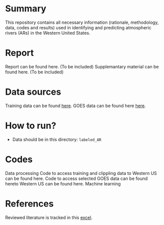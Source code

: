 # Summary
This repository contains all necessary information (rationale, methodology, data, codes and results) used in identifying and predicting atmospheric rivers (ARs) in the Western United States.

# Report
Report can be found here. (To be included)
Supplemantary material can be found here. (To be included)

# Data sources
Training data can be found [here](https://portal.nersc.gov/project/ClimateNet/climatenet_new/).
GOES data can be found here [here](https://www.ncdc.noaa.gov/gridsat/).

# How to run?
- Data should be in this directory: `labeled_AR`

# Codes
Data processing
Code to access training and clippling data to Western US can be found here.
Code to access selected GOES data can be found hereto Western US can be found here.
Machine learning

# References
Reviewed literature is tracked in this [excel](https://docs.google.com/spreadsheets/d/1ovGYoTcQZkRDXEwAZ5278RPfPh73KC0zgMktf7-vxNM/edit?gid=0#gid=0).


